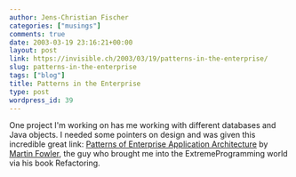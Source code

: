 ```yaml
---
author: Jens-Christian Fischer
categories: ["musings"]
comments: true
date: 2003-03-19 23:16:21+00:00
layout: post
link: https://invisible.ch/2003/03/19/patterns-in-the-enterprise/
slug: patterns-in-the-enterprise
tags: ["blog"]
title: Patterns in the Enterprise
type: post
wordpress_id: 39
---
```


One project I'm working on has me working with different databases and Java objects. I needed some pointers on design and was given this incredible great link: [Patterns of Enterprise Application Architecture](https://www.amazon.com/exec/obidos/ASIN/0321127420/104-9858283-2273501) by [Martin Fowler](https://www.martinfowler.com), the guy who brought me into the ExtremeProgramming world via his book Refactoring.
